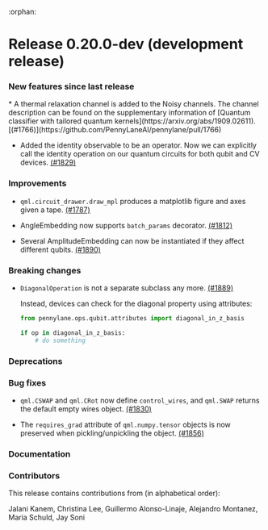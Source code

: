 :orphan:

# Release 0.20.0-dev (development release)

<h3>New features since last release</h3>
* A thermal relaxation channel is added to the Noisy channels. The channel description can be 
  found on the supplementary information of [Quantum classifier with tailored quantum kernels](https://arxiv.org/abs/1909.02611).
  [(#1766)](https://github.com/PennyLaneAI/pennylane/pull/1766)
  
* Added the identity observable to be an operator. Now we can explicitly call the identity 
  operation on our quantum circuits for both qubit and CV devices.
  [(#1829)](https://github.com/PennyLaneAI/pennylane/pull/1829) 

<h3>Improvements</h3>

* ``qml.circuit_drawer.draw_mpl`` produces a matplotlib figure and axes given a tape.
  [(#1787)](https://github.com/PennyLaneAI/pennylane/pull/1787)

* AngleEmbedding now supports `batch_params` decorator. [(#1812)](https://github.com/PennyLaneAI/pennylane/pull/1812)

* Several AmplitudeEmbedding can now be instantiated if they affect different qubits.
  [(#1890)](https://github.com/PennyLaneAI/pennylane/issues/1890)
<h3>Breaking changes</h3>

* `DiagonalOperation` is not a separate subclass any more. 
  [(#1889)](https://github.com/PennyLaneAI/pennylane/pull/1889) 

  Instead, devices can check for the diagonal 
  property using attributes:

  ``` python
  from pennylane.ops.qubit.attributes import diagonal_in_z_basis

  if op in diagonal_in_z_basis:
      # do something
  ``` 

<h3>Deprecations</h3>

<h3>Bug fixes</h3>

* `qml.CSWAP` and `qml.CRot` now define `control_wires`, and `qml.SWAP` 
  returns the default empty wires object.
  [(#1830)](https://github.com/PennyLaneAI/pennylane/pull/1830)

* The `requires_grad` attribute of `qml.numpy.tensor` objects is now
  preserved when pickling/unpickling the object.
  [(#1856)](https://github.com/PennyLaneAI/pennylane/pull/1856)

<h3>Documentation</h3>

<h3>Contributors</h3>

This release contains contributions from (in alphabetical order): 

Jalani Kanem, Christina Lee, Guillermo Alonso-Linaje, Alejandro Montanez, Maria Schuld, Jay Soni
